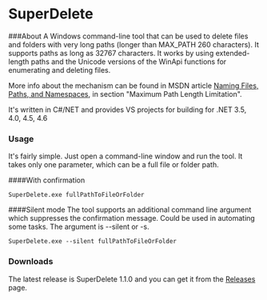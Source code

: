 # SuperDelete

###About
A Windows command-line tool that can be used to delete files and folders with very long paths (longer than MAX_PATH 260 characters). It supports paths as long as 32767 characters.
It works by using extended-length paths and the Unicode versions of the WinApi functions for enumerating and deleting files.

More info about the mechanism can be found in MSDN article [Naming Files, Paths, and Namespaces](https://msdn.microsoft.com/en-us/library/windows/desktop/aa365247(v=vs.85).aspx), in section "Maximum Path Length Limitation".

It's written in C#/NET and provides VS projects for building for .NET 3.5, 4.0, 4.5, 4.6

### Usage

It's fairly simple. Just open a command-line window and run the tool. It takes only one parameter, which can be a full file or folder path.

####With confirmation 
```
SuperDelete.exe fullPathToFileOrFolder
```

####Silent mode
The tool supports an additional command line argument which suppresses the confirmation message. Could be used in automating some tasks. The argument is --silent or -s. 

```
SuperDelete.exe --silent fullPathToFileOrFolder
```

### Downloads

The latest release is SuperDelete 1.1.0 and you can get it from the [Releases](https://github.com/marceln/SuperDelete/releases) page. 
